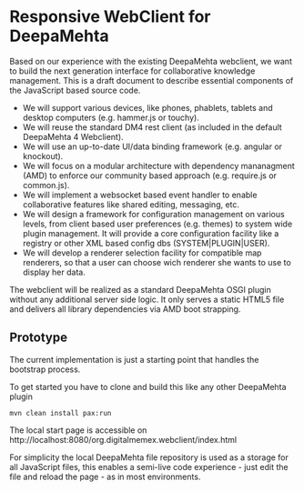 # Responsive WebClient for DeepaMehta

Based on our experience with the existing DeepaMehta webclient, we want to build the next generation interface for collaborative knowledge management. This is a draft document to describe essential components of the JavaScript based source code.

- We will support various devices, like phones, phablets, tablets and desktop computers (e.g. hammer.js or touchy).
- We will reuse the standard DM4 rest client (as included in the default DeepaMehta 4 Webclient). 
- We will use an up-to-date UI/data binding framework (e.g. angular or knockout).
- We will focus on a modular architecture with dependency mananagment (AMD) to enforce our community based approach (e.g. require.js or common.js).
- We will implement a websocket based event handler to enable collaborative features like shared editing, messaging, etc.
- We will design a framework for configuration management on various levels, from client based user preferences (e.g. themes) to system wide plugin management. It will provide a core configuration facility like a registry or other XML based config dbs (SYSTEM|PLUGIN|USER).
- We will develop a renderer selection facility for compatible map renderers, so that a user can choose wich renderer she wants to use to display her data.

The webclient will be realized as a standard DeepaMehta OSGI plugin without any additional server side logic. It only serves a static HTML5 file and delivers all library dependencies via AMD boot strapping.

## Prototype

The current implementation is just a starting point that handles the bootstrap process.

To get started you have to clone and build this like any other DeepaMehta plugin

    mvn clean install pax:run

The local start page is accessible on http://localhost:8080/org.digitalmemex.webclient/index.html

For simplicity the local DeepaMehta file repository is used as a storage for all JavaScript files,
this enables a semi-live code experience - just edit the file and reload the page - as in most environments.
